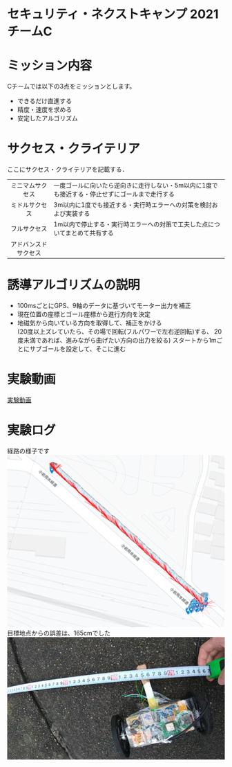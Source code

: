 # セキュリティ・ネクストキャンプ 2021 チームC

# ミッション内容

Cチームでは以下の3点をミッションとします。

- できるだけ直進する
- 精度・速度を求める
- 安定したアルゴリズム

# サクセス・クライテリア

ここにサクセス・クライテリアを記載する．

|||
|:---:|:---|
|ミニマムサクセス|一度ゴールに向いたら逆向きに走行しない・5m以内に1度でも接近する・停止せずにゴールまで走行する|
|ミドルサクセス|3m以内に1度でも接近する・実行時エラーへの対策を検討および実装する|
|フルサクセス|1m以内で停止する・実行時エラーへの対策で工夫した点についてまとめて共有する|
|アドバンスドサクセス||

# 誘導アルゴリズムの説明
* 100msごとにGPS、9軸のデータに基づいてモーター出力を補正  
* 現在位置の座標とゴール座標から進行方向を決定  
* 地磁気から向いている方向を取得して、補正をかける  
(20度以上ズレていたら、その場で回転(フルパワーで左右逆回転)する、
20度未満であれば、進みながら曲げたい方向の出力を絞る)
スタートから1mごとにサブゴールを設定して、そこに進む



# 実験動画
[実験動画](https://www.youtube.com/watch?v=b3c2h0b3szk)

# 実験ログ
経路の様子です
![Test Image 3](./image/log.png)
目標地点からの誤差は、165cmでした
![Test Image 3](./image/measure.png)

